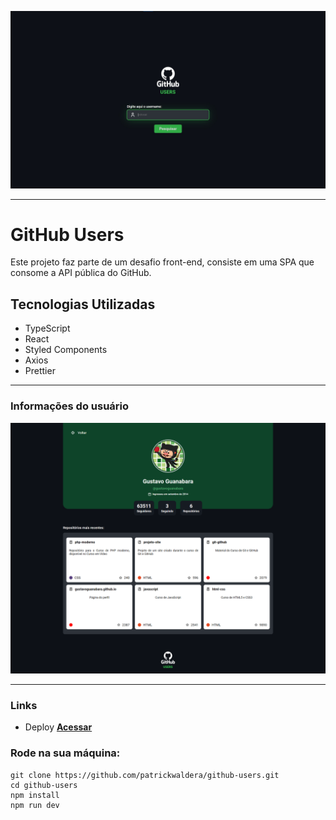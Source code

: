 <div align="center">

  [![header][header-url]][header-link]
  
</div>

---

# GitHub Users

Este projeto faz parte de um desafio front-end, consiste em uma SPA que consome a API pública do GitHub.

## Tecnologias Utilizadas

- TypeScript
- React
- Styled Components
- Axios
- Prettier

---

### **Informações do usuário**
![profile][profile-image]

---

### **Links**
* Deploy **[Acessar][githubusers-url]**

### **Rode na sua máquina:**
``` 
git clone https://github.com/patrickwaldera/github-users.git
cd github-users
npm install
npm run dev
``` 


[header-url]: readme-images/search.jpg
[header-link]: https://github.com/

[profile-image]: readme-images/profile.png

[githubusers-url]: https://githubusers-pw.vercel.app/